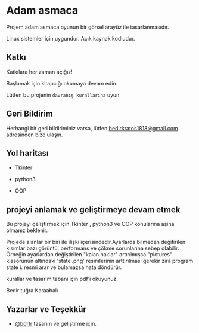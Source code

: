 
# Adam asmaca

Projem adam asmaca oyunun bir görsel arayüz ile tasarlanmasıdır.

Linux sistemler için uygundur.
Açık kaynak kodludur.



## Katkı

Katkılara her zaman açığız!

Başlamak için kitapcığı okumaya devam edin.

Lütfen bu projenin `davranış kurallarına` uyun.

  
## Geri Bildirim

Herhangi bir geri bildiriminiz varsa, lütfen bedirkratos1818@gmail.com  adresinden bize ulaşın.

  
## Yol haritası

- Tkinter

- python3

- OOP

## projeyi anlamak ve geliştirmeye devam etmek

Bu projeyi geliştirmek için Tkinter , python3 ve OOP konularına aşina olmanız beklenir.

Projede alanlar bir biri ile ilişki içerisindedir.Ayarlarda bilmeden değitirilen kısımlar bazı görüntü, performans ve çökme sorunlarına sebep olabilir.
Örneğin ayarlardan değiştirilen "kalan haklar" artırılmışsa "pictures" klasörünün altındaki 'statei.png' resimlerinin arttırılması gerekir zira program state i. resmi arar ve bulamazsa hata döndürür.


kurallar ve tasarım tabanı için pdf'i okuyunuz.

Bedir tuğra Karaabalı

  
## Yazarlar ve Teşekkür

- [@bdrtr](https://github.com/bdrtr) tasarım ve geliştirme için.

  
